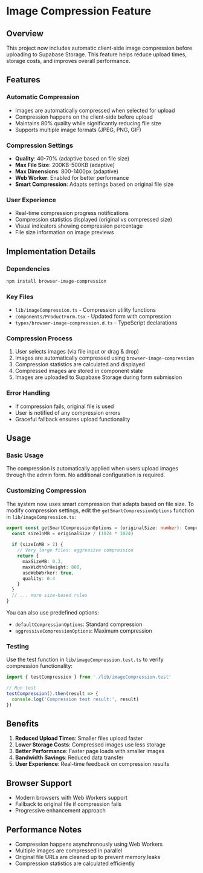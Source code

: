 # Image Compression Feature

## Overview
This project now includes automatic client-side image compression before uploading to Supabase Storage. This feature helps reduce upload times, storage costs, and improves overall performance.

## Features

### Automatic Compression
- Images are automatically compressed when selected for upload
- Compression happens on the client-side before upload
- Maintains 80% quality while significantly reducing file size
- Supports multiple image formats (JPEG, PNG, GIF)

### Compression Settings
- **Quality**: 40-70% (adaptive based on file size)
- **Max File Size**: 200KB-500KB (adaptive)
- **Max Dimensions**: 800-1400px (adaptive)
- **Web Worker**: Enabled for better performance
- **Smart Compression**: Adapts settings based on original file size

### User Experience
- Real-time compression progress notifications
- Compression statistics displayed (original vs compressed size)
- Visual indicators showing compression percentage
- File size information on image previews

## Implementation Details

### Dependencies
```bash
npm install browser-image-compression
```

### Key Files
- `lib/imageCompression.ts` - Compression utility functions
- `components/ProductForm.tsx` - Updated form with compression
- `types/browser-image-compression.d.ts` - TypeScript declarations

### Compression Process
1. User selects images (via file input or drag & drop)
2. Images are automatically compressed using `browser-image-compression`
3. Compression statistics are calculated and displayed
4. Compressed images are stored in component state
5. Images are uploaded to Supabase Storage during form submission

### Error Handling
- If compression fails, original file is used
- User is notified of any compression errors
- Graceful fallback ensures upload functionality

## Usage

### Basic Usage
The compression is automatically applied when users upload images through the admin form. No additional configuration is required.

### Customizing Compression
The system now uses smart compression that adapts based on file size. To modify compression settings, edit the `getSmartCompressionOptions` function in `lib/imageCompression.ts`:

```typescript
export const getSmartCompressionOptions = (originalSize: number): CompressionOptions => {
  const sizeInMB = originalSize / (1024 * 1024)
  
  if (sizeInMB > 2) {
    // Very large files: aggressive compression
    return {
      maxSizeMB: 0.3,
      maxWidthOrHeight: 800,
      useWebWorker: true,
      quality: 0.4
    }
  }
  // ... more size-based rules
}
```

You can also use predefined options:
- `defaultCompressionOptions`: Standard compression
- `aggressiveCompressionOptions`: Maximum compression

### Testing
Use the test function in `lib/imageCompression.test.ts` to verify compression functionality:

```typescript
import { testCompression } from './lib/imageCompression.test'

// Run test
testCompression().then(result => {
  console.log('Compression test result:', result)
})
```

## Benefits

1. **Reduced Upload Times**: Smaller files upload faster
2. **Lower Storage Costs**: Compressed images use less storage
3. **Better Performance**: Faster page loads with smaller images
4. **Bandwidth Savings**: Reduced data transfer
5. **User Experience**: Real-time feedback on compression results

## Browser Support
- Modern browsers with Web Workers support
- Fallback to original file if compression fails
- Progressive enhancement approach

## Performance Notes
- Compression happens asynchronously using Web Workers
- Multiple images are compressed in parallel
- Original file URLs are cleaned up to prevent memory leaks
- Compression statistics are calculated efficiently 